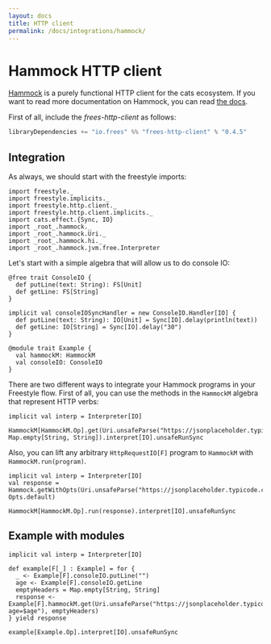 ```yaml
---
layout: docs
title: HTTP client
permalink: /docs/integrations/hammock/
---
```


# Hammock HTTP client

[Hammock](http://github.com/pepegar/hammock) is a purely functional
HTTP client for the cats ecosystem.  If you want to read more
documentation on Hammock, you can read [the docs](http://pepegar.com/hammock/docs).

First of all, include the _frees-http-client_ as follows:

[comment]: # (Start Replace)

```scala
libraryDependencies += "io.frees" %% "frees-http-client" % "0.4.5"
```

[comment]: # (End Replace)

## Integration

As always, we should start with the freestyle imports:

```tut:silent
import freestyle._
import freestyle.implicits._
import freestyle.http.client._
import freestyle.http.client.implicits._
import cats.effect.{Sync, IO}
import _root_.hammock._
import _root_.hammock.Uri._
import _root_.hammock.hi._
import _root_.hammock.jvm.free.Interpreter

```

Let's start with a simple algebra that will allow us to do console IO:

```tut:silent
@free trait ConsoleIO {
  def putLine(text: String): FS[Unit]
  def getLine: FS[String]
}

implicit val consoleIOSyncHandler = new ConsoleIO.Handler[IO] {
  def putLine(text: String): IO[Unit] = Sync[IO].delay(println(text))
  def getLine: IO[String] = Sync[IO].delay("30")
}

@module trait Example {
  val hammockM: HammockM
  val consoleIO: ConsoleIO
}
```

There are two different ways to integrate your Hammock programs in
your Freestyle flow.  First of all, you can use the methods in the
`HammockM` algebra that represent HTTP verbs:

```tut
implicit val interp = Interpreter[IO]

HammockM[HammockM.Op].get(Uri.unsafeParse("https://jsonplaceholder.typicode.com/posts/1"), Map.empty[String, String]).interpret[IO].unsafeRunSync
```

Also, you can lift any arbitrary `HttpRequestIO[F]` program to
`HammockM` with `HammockM.run(program)`.

```tut
implicit val interp = Interpreter[IO]
val response = Hammock.getWithOpts(Uri.unsafeParse("https://jsonplaceholder.typicode.com/posts/1"), Opts.default)
  
HammockM[HammockM.Op].run(response).interpret[IO].unsafeRunSync
```

## Example with modules

```tut
implicit val interp = Interpreter[IO]

def example[F[_] : Example] = for {
  _ <- Example[F].consoleIO.putLine("")
  age <- Example[F].consoleIO.getLine
  emptyHeaders = Map.empty[String, String]
  response <- Example[F].hammockM.get(Uri.unsafeParse("https://jsonplaceholder.typicode.com/posts/1?age=$age"), emptyHeaders)
} yield response

example[Example.Op].interpret[IO].unsafeRunSync
```